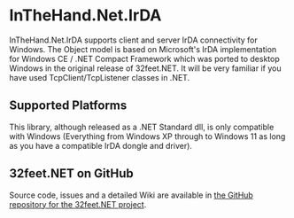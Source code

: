 ﻿# InTheHand.Net.IrDA

InTheHand.Net.IrDA supports client and server IrDA connectivity for Windows. The Object model is based on Microsoft's IrDA implementation for Windows CE / .NET Compact Framework which was ported to desktop Windows in the original release of 32feet.NET. It will be very familiar if you have used TcpClient/TcpListener classes in .NET.

## Supported Platforms

This library, although released as a .NET Standard dll, is only compatible with Windows (Everything from Windows XP through to Windows 11 as long as you have a compatible IrDA dongle and driver).

## 32feet.NET on GitHub
Source code, issues and a detailed Wiki are available in [the GitHub repository for the 32feet.NET project](https://github.com/inthehand/32feet/).
